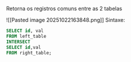 Retorna os registros comuns entre as 2 tabelas

![[Pasted image 20251022163848.png]]
Sintaxe:
```sql
SELECT id, val
FROM left_table
INTERSECT
SELECT id,val
FROM right_table;
```